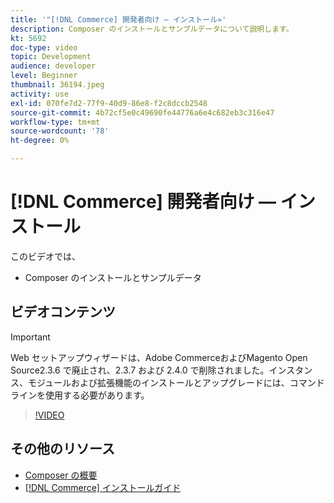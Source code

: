 ```yaml
---
title: '"[!DNL Commerce] 開発者向け — インストール»'
description: Composer のインストールとサンプルデータについて説明します。
kt: 5692
doc-type: video
topic: Development
audience: developer
level: Beginner
thumbnail: 36194.jpeg
activity: use
exl-id: 070fe7d2-77f9-40d9-86e8-f2c8dccb2548
source-git-commit: 4b72cf5e0c49690fe44776a6e4c682eb3c316e47
workflow-type: tm+mt
source-wordcount: '78'
ht-degree: 0%

---
```


# [!DNL Commerce] 開発者向け — インストール

このビデオでは、

- Composer のインストールとサンプルデータ

## ビデオコンテンツ

>[!IMPORTANT]
>
>Web セットアップウィザードは、Adobe CommerceおよびMagento Open Source2.3.6 で廃止され、2.3.7 および 2.4.0 で削除されました。インスタンス、モジュールおよび拡張機能のインストールとアップグレードには、コマンドラインを使用する必要があります。

>[!VIDEO](https://video.tv.adobe.com/v/36194?quality=12&learn=on)

## その他のリソース

- [Composer の概要](https://devdocs.magento.com/guides/v2.4/extension-dev-guide/intro/intro-composer.html)
- [[!DNL Commerce] インストールガイド](https://devdocs.magento.com/guides/v2.4/install-gde/install-flow-diagram.html)
